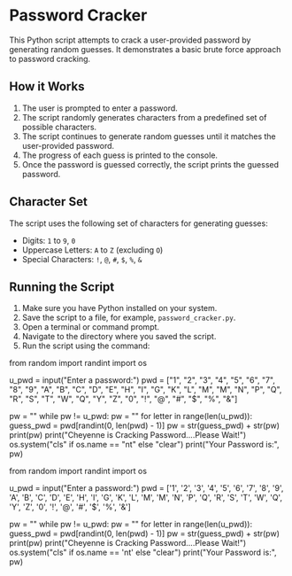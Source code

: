 # Password Cracker

This Python script attempts to crack a user-provided password by generating random guesses. It demonstrates a basic brute force approach to password cracking.

## How it Works

1. The user is prompted to enter a password.
2. The script randomly generates characters from a predefined set of possible characters.
3. The script continues to generate random guesses until it matches the user-provided password.
4. The progress of each guess is printed to the console.
5. Once the password is guessed correctly, the script prints the guessed password.

## Character Set

The script uses the following set of characters for generating guesses:
- Digits: `1` to `9`, `0`
- Uppercase Letters: `A` to `Z` (excluding `O`)
- Special Characters: `!`, `@`, `#`, `$`, `%`, `&`

## Running the Script

1. Make sure you have Python installed on your system.
2. Save the script to a file, for example, `password_cracker.py`.
3. Open a terminal or command prompt.
4. Navigate to the directory where you saved the script.
5. Run the script using the command:

from random import randint
import os

u_pwd = input("Enter a password:")
pwd = ["1", "2", "3", "4", "5", "6", "7", "8", "9", "A",
       "B", "C", "D", "E", "H", "I", "G", "K", "L", "M",
       "M", "N", "P", "Q", "R", "S", "T", "W", "Q", "Y",
       "Z", "0", "!", "@", "#", "$", "%", "&"]

pw = ""
while pw != u_pwd:
    pw = ""
    for letter in range(len(u_pwd)):
        guess_pwd = pwd[randint(0, len(pwd) - 1)]
        pw = str(guess_pwd) + str(pw)
        print(pw)
        print("Cheyenne is Cracking Password....Please Wait!")
        os.system("cls" if os.name == "nt" else "clear")
print("Your Password is:", pw)



from random import randint
import os

u_pwd = input("Enter a password:")
pwd = ['1', '2', '3', '4', '5', '6', '7', '8', '9', 'A',
       'B', 'C', 'D', 'E', 'H', 'I', 'G', 'K', 'L', 'M',
       'M', 'N', 'P', 'Q', 'R', 'S', 'T', 'W', 'Q', 'Y',
       'Z', '0', '!', '@', '#', '$', '%', '&']

pw = ""
while pw != u_pwd:
    pw = ""
    for letter in range(len(u_pwd)):
        guess_pwd = pwd[randint(0, len(pwd) - 1)]
        pw = str(guess_pwd) + str(pw)
        print(pw)
        print("Cheyenne is Cracking Password....Please Wait!")
        os.system("cls" if os.name == 'nt' else "clear")
print("Your Password is:", pw)


